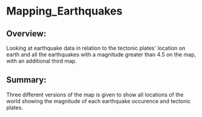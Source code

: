 # Mapping_Earthquakes

## Overview:
Looking at earthquake data in relation to the tectonic plates' location on earth and all the earthquakes with a magnitude greater than 4.5 on the map, with an additional third map. 

## Summary: 
Three different versions of the map is given to show all locations of the world showing the magnitude of each earthquake occurence and tectonic plates.
